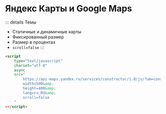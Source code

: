 # Яндекс Карты и Google Maps

::: details Темы
- Статичные и динамичные карты
- Фиксированный размер
- Размер в процентах
- `scroll=false`
:::

```html
<script 
	type="text/javascript" 
	charset="utf-8" 
	async 
	src="
		https://api-maps.yandex.ru/services/constructor/1.0/js/?um=constructor...&amp;
		width=500&amp;
		height=400&amp;
		lang=ru_RU&amp;
		scroll=false
	"
></script>
```
